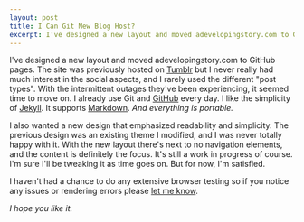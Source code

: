 ```yaml
---
layout: post
title: I Can Git New Blog Host?
excerpt: I've designed a new layout and moved adevelopingstory.com to GitHub pages.
---
```


I've designed a new layout and moved adevelopingstory.com to GitHub pages. The site was previously hosted on [Tumblr](http://tumblr.com) but I never really had much interest in the social aspects, and I rarely used the different "post types". With the intermittent outages they've been experiencing, it seemed time to move on. I already use Git and [GitHub](http://github.com) every day. I like the simplicity of [Jekyll](https://github.com/mojombo/jekyll). It supports [Markdown](http://daringfireball.net/projects/markdown/). *And everything is portable.*

I also wanted a new design that emphasized readability and simplicity. The previous design was an existing theme I modified, and I was never totally happy with it. With the new layout there's next to no navigation elements, and the content is definitely the focus. It's still a work in progress of course. I'm sure I'll be tweaking it as time goes on. But for now, I'm satisfied.

I haven't had a chance to do any extensive browser testing so if you notice any issues or rendering errors please [let me know](mailto:justin@driscolldev.com).

*I hope you like it.*



